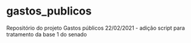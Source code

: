 # gastos_publicos
Repositório do projeto Gastos públicos
22/02/2021 - adição script para tratamento da base 1 do senado
